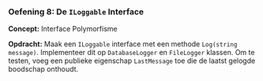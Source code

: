 ### Oefening 8: De `ILoggable` Interface
**Concept:** Interface Polymorfisme

**Opdracht:** Maak een `ILoggable` interface met een methode `Log(string message)`. Implementeer dit op `DatabaseLogger` en `FileLogger` klassen. Om te testen, voeg een publieke eigenschap `LastMessage` toe die de laatst gelogde boodschap onthoudt.